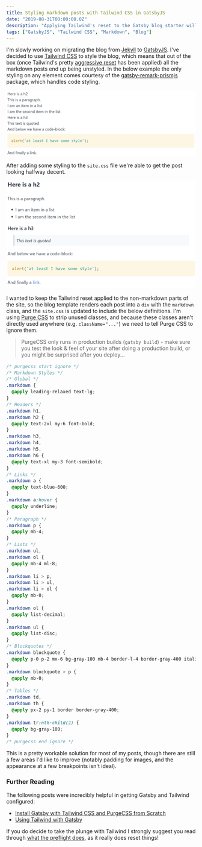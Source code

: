 ```yaml
---
title: Styling markdown posts with Tailwind CSS in GatsbyJS
date: "2019-08-31T00:00:00.0Z"
description: "Applying Tailwind's reset to the Gatsby blog starter will leave the Markdown posts looking pretty spartan.  Get them looking great again with a few @applys."
tags: ["GatsbyJS", "Tailwind CSS", "Markdown", "Blog"]
---
```


I'm slowly working on migrating the blog from [Jekyll] to [GatsbyJS]. I've decided to use [Tailwind CSS] to style the blog, which means that out of the box (once Tailwind's pretty [aggressive reset][tailwind preflight] has been applied) all the markdown posts end up being unstyled. In the below example the only styling on any element comes courtesy of the [gatsby-remark-prismjs] package, which handles code styling.

![Unstyled Post](./UnstyledPost.png)

After adding some styling to the `site.css` file we're able to get the post looking halfway decent.

![Styled Post](./StyledPost.png)

I wanted to keep the Tailwind reset applied to the non-markdown parts of the site, so the blog template renders each post into a `div` with the `markdown` class, and the `site.css` is updated to include the below definitions. I'm using [Purge CSS] to strip unused classes, and because these classes aren't directly used anywhere (e.g. `className="..."`) we need to tell Purge CSS to ignore them.

> PurgeCSS only runs in production builds (`gatsby build`) - make sure you test the look & feel of your site after doing a production build, or you might be surprised after you deploy...

```css
/* purgecss start ignore */
/* Markdown Styles */
/* Global */
.markdown {
  @apply leading-relaxed text-lg;
}
/* Headers */
.markdown h1,
.markdown h2 {
  @apply text-2xl my-6 font-bold;
}
.markdown h3,
.markdown h4,
.markdown h5,
.markdown h6 {
  @apply text-xl my-3 font-semibold;
}
/* Links */
.markdown a {
  @apply text-blue-600;
}
.markdown a:hover {
  @apply underline;
}
/* Paragraph */
.markdown p {
  @apply mb-4;
}
/* Lists */
.markdown ul,
.markdown ol {
  @apply mb-4 ml-8;
}
.markdown li > p,
.markdown li > ul,
.markdown li > ol {
  @apply mb-0;
}
.markdown ol {
  @apply list-decimal;
}
.markdown ul {
  @apply list-disc;
}
/* Blockquotes */
.markdown blockquote {
  @apply p-0 p-2 mx-6 bg-gray-100 mb-4 border-l-4 border-gray-400 italic;
}
.markdown blockquote > p {
  @apply mb-0;
}
/* Tables */
.markdown td,
.markdown th {
  @apply px-2 py-1 border border-gray-400;
}
.markdown tr:nth-child(2) {
  @apply bg-gray-100;
}
/* purgecss end ignore */
```

This is a pretty workable solution for most of my posts, though there are still a few areas I'd like to improve (notably padding for images, and the appearance at a few breakpoints isn't ideal).

### Further Reading

The following posts were incredibly helpful in getting Gatsby and Tailwind configured:

- [Install Gatsby with Tailwind CSS and PurgeCSS from Scratch]
- [Using Tailwind with Gatsby]

If you do decide to take the plunge with Tailwind I strongly suggest you read through [what the preflight does][tailwind preflight], as it really does reset things!

[jekyll]: https://jekyllrb.com/
[gatsbyjs]: https://www.gatsbyjs.org/
[tailwind css]: https://tailwindcss.com
[tailwind preflight]: https://tailwindcss.com/docs/preflight/
[gatsby-remark-prismjs]: https://github.com/gatsbyjs/gatsby/tree/master/packages/gatsby-remark-prismjs
[purge css]: https://www.purgecss.com/
[install gatsby with tailwind css and purgecss from scratch]: https://ericbusch.net/install-gatsby-with-tailwind-css-and-purgecss-from-scratch
[using tailwind with gatsby]: https://www.jerriepelser.com/blog/using-tailwind-with-gatsby/
